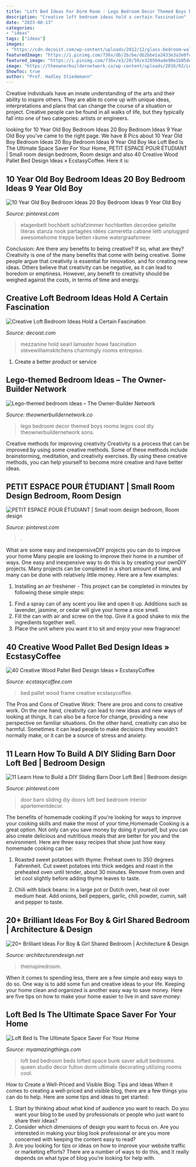 ```yaml
---
title: "Loft Bed Ideas For Dorm Room : Lego Bedroom Decor Themed Boys Rooms Legos Cool Diy Theownerbuildernetwork Sons"
description: "Creative loft bedroom ideas hold a certain fascination"
date: "2023-08-13"
categories:
- "ideas"
tags: ["ideas"]
images:
- "https://cdn.decoist.com/wp-content/uploads/2012/12/glass-bedroom-wall.jpg"
featuredImage: "https://i.pinimg.com/736x/db/2b/be/db2bbe1a2433e3a3e0fdc2ac8209b598.jpg"
featured_image: "https://i.pinimg.com/736x/e3/20/50/e320504ade90e1b85de210eca1e6f310.jpg"
image: "https://theownerbuildernetwork.co/wp-content/uploads/2016/02/Lego-Themed-Bedroom-Ideas-16.jpg"
ShowToc: true
author: "Prof. Hadley Stiedemann"
---
```



Creative individuals have an innate understanding of the arts and their ability to inspire others. They are able to come up with unique ideas, interpretations and plans that can change the course of a situation or project. Creative people can be found in all walks of life, but they typically fall into one of two categories: artists or engineers.

	

		
looking for 10 Year Old Boy Bedroom Ideas 20 Boy Bedroom Ideas 9 Year Old Boy you've came to the right page. We have 8 Pics about 10 Year Old Boy Bedroom Ideas 20 Boy Bedroom Ideas 9 Year Old Boy like Loft Bed Is The Ultimate Space Saver For Your Home, PETIT ESPACE POUR ÉTUDIANT | Small room design bedroom, Room design and also 40 Creative Wood Pallet Bed Design Ideas » EcstasyCoffee. Here it is:
		
    
## 10 Year Old Boy Bedroom Ideas 20 Boy Bedroom Ideas 9 Year Old Boy

<img loading=lazy src="https://i.pinimg.com/736x/e3/20/50/e320504ade90e1b85de210eca1e6f310.jpg" onerror="this.onerror=null;this.src='https://tse1.mm.bing.net/th?id=OIP.JOmaKFt8ANf1A-7dzRJwngHaJ4&amp;pid=15.1';" alt="10 Year Old Boy Bedroom Ideas 20 Boy Bedroom Ideas 9 Year Old Boy">

_Source: pinterest.com_

>etagenbett hochbett schlafzimmer hochbetten decordee geteilte literas stanza nook partagées idées cameretta cabane letti unplugged awesomehome treppe betten räume watergraafsmeer. 

	

Conclusion: Are there any benefits to being creative? If so, what are they?
Creativity is one of the many benefits that come with being creative. Some people argue that creativity is essential for innovation, and for creating new ideas. Others believe that creativity can be negative, as it can lead to boredom or emptiness. However, any benefit to creativity should be weighed against the costs, in terms of time and energy.

    
## Creative Loft Bedroom Ideas Hold A Certain Fascination

<img loading=lazy src="https://cdn.decoist.com/wp-content/uploads/2012/12/glass-bedroom-wall.jpg" onerror="this.onerror=null;this.src='https://tse1.mm.bing.net/th?id=OIP.FP91sxJrdAm0VCG3Izl3jAHaK7&amp;pid=15.1';" alt="Creative Loft Bedroom Ideas Hold a Certain Fascination">

_Source: decoist.com_

>mezzanine hold searl lamaster howe fascination stevewilliamskitchens charmingly rooms entrepiso. 

	

1. Create a better product or service 

    
## Lego-themed Bedroom Ideas – The Owner-Builder Network

<img loading=lazy src="https://theownerbuildernetwork.co/wp-content/uploads/2016/02/Lego-Themed-Bedroom-Ideas-16.jpg" onerror="this.onerror=null;this.src='https://tse1.mm.bing.net/th?id=OIP._8is07xB06xvaIqX3mQ6CwHaJ3&amp;pid=15.1';" alt="Lego-themed bedroom ideas – The Owner-Builder Network">

_Source: theownerbuildernetwork.co_

>lego bedroom decor themed boys rooms legos cool diy theownerbuildernetwork sons. 

	

Creative methods for improving creativity
Creativity is a process that can be improved by using some creative methods. Some of these methods include brainstorming, meditation, and creativity exercises. By using these creative methods, you can help yourself to become more creative and have better ideas.

    
## PETIT ESPACE POUR ÉTUDIANT | Small Room Design Bedroom, Room Design

<img loading=lazy src="https://i.pinimg.com/736x/db/2b/be/db2bbe1a2433e3a3e0fdc2ac8209b598.jpg" onerror="this.onerror=null;this.src='https://tse1.mm.bing.net/th?id=OIP.RBQPAJmW4_ZXWjdnoWYalAHaJ3&amp;pid=15.1';" alt="PETIT ESPACE POUR ÉTUDIANT | Small room design bedroom, Room design">

_Source: pinterest.com_

>. 

	

What are some easy and inexpensiveDIY projects you can do to improve your home
Many people are looking to improve their home in a number of ways. One easy and inexpensive way to do this is by creating your ownDIY projects. Many projects can be completed in a short amount of time, and many can be done with relatively little money. Here are a few examples: 
1. Installing an air freshener - This project can be completed in minutes by following these simple steps: 

1) Find a spray can of any scent you like and open it up. Additions such as lavender, jasmine, or cedar will give your home a nice smell. 
2) Fill the can with air and screw on the top. Give it a good shake to mix the ingredients together well. 
3) Place the unit where you want it to sit and enjoy your new fragrance!

    
## 40 Creative Wood Pallet Bed Design Ideas » EcstasyCoffee

<img loading=lazy src="https://i0.wp.com/www.ecstasycoffee.com/wp-content/uploads/2016/10/Rustic-Pallet-Bed-Frame-with-Lights.jpg" onerror="this.onerror=null;this.src='https://tse4.mm.bing.net/th?id=OIP.OQ6QtbR80bJzUKSsFY9aMAHaJ4&amp;pid=15.1';" alt="40 Creative Wood Pallet Bed Design Ideas » EcstasyCoffee">

_Source: ecstasycoffee.com_

>bed pallet wood frame creative ecstasycoffee. 

	

The Pros and Cons of Creative Work:
There are pros and cons to creative work. On the one hand, creativity can lead to new ideas and new ways of looking at things. It can also be a force for change, providing a new perspective on familiar situations. On the other hand, creativity can also be harmful. Sometimes it can lead people to make decisions they wouldn't normally make, or it can be a source of stress and anxiety.

    
## 11 Learn How To Build A DIY Sliding Barn Door Loft Bed | Bedroom Design

<img loading=lazy src="https://i.pinimg.com/736x/dc/30/f5/dc30f5d8486b9fc9437aac1218c5883d.jpg" onerror="this.onerror=null;this.src='https://tse3.mm.bing.net/th?id=OIP.tLcNfsaRjr7w9vxkyeVK-wHaLH&amp;pid=15.1';" alt="11 Learn How to Build a DIY Sliding Barn Door Loft Bed | Bedroom design">

_Source: pinterest.com_

>door barn sliding diy doors loft bed bedroom interior apartementdecor. 

	

The benefits of homemade cooking
If you're looking for ways to improve your cooking skills and make the most of your time,Homemade Cooking is a great option. Not only can you save money by doing it yourself, but you can also create delicious and nutritious meals that are better for you and the environment. Here are three easy recipes that show just how easy homemade cooking can be: 
1. Roasted sweet potatoes with thyme: Preheat oven to 350 degrees Fahrenheit. Cut sweet potatoes into thick wedges and roast in the preheated oven until tender, about 30 minutes. Remove from oven and let cool slightly before adding thyme leaves to taste. 

2. Chili with black beans: In a large pot or Dutch oven, heat oil over medium heat. Add onions, bell peppers, garlic, chili powder, cumin, salt and pepper to taste.

    
## 20+ Brilliant Ideas For Boy &amp; Girl Shared Bedroom | Architecture &amp; Design

<img loading=lazy src="https://cdn.architecturendesign.net/wp-content/uploads/2015/05/AD-Shared-Bedroom-Boy-Girl-11.jpg" onerror="this.onerror=null;this.src='https://tse2.mm.bing.net/th?id=OIP.M9NgNSClFaWhnGIqWUev_AHaJ4&amp;pid=15.1';" alt="20+ Brilliant Ideas For Boy &amp; Girl Shared Bedroom | Architecture &amp; Design">

_Source: architecturendesign.net_

>theinspiredroom. 

	

When it comes to spending less, there are a few simple and easy ways to do so. One way is to add some fun and creative ideas to your life. Keeping your home clean and organized is another easy way to save money. Here are five tips on how to make your home easier to live in and save money: 

    
## Loft Bed Is The Ultimate Space Saver For Your Home

<img loading=lazy src="http://myamazingthings.com/wp-content/uploads/2017/09/loft-bed-2.jpg" onerror="this.onerror=null;this.src='https://tse4.mm.bing.net/th?id=OIP.KMnbnlDJod4NYB3VMlKkfwHaLH&amp;pid=15.1';" alt="Loft Bed Is The Ultimate Space Saver For Your Home">

_Source: myamazingthings.com_

>loft bed bedroom beds lofted space bunk saver adult bedrooms queen studio decor fulton dorm ultimate decorating utilizing rooms cool. 

	

How to Create a Well-Priced and Visible Blog: Tips and Ideas
When it comes to creating a well-priced and visible blog, there are a few things you can do to help. Here are some tips and ideas to get started: 
1. Start by thinking about what kind of audience you want to reach. Do you want your blog to be used by professionals or people who just want to share their ideas? 
2. Consider which dimensions of design you want to focus on. Are you interested in making your blog look professional or are you more concerned with keeping the content easy to read? 
3. Are you looking for tips or ideas on how to improve your website traffic or marketing efforts? There are a number of ways to do this, and it really depends on what type of blog you’re looking for help with. 

